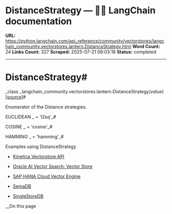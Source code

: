 # DistanceStrategy — 🦜🔗 LangChain  documentation

**URL:** https://python.langchain.com/api_reference/community/vectorstores/langchain_community.vectorstores.lantern.DistanceStrategy.html
**Word Count:** 24
**Links Count:** 327
**Scraped:** 2025-07-21 08:03:18
**Status:** completed

---

# DistanceStrategy\#

_class _langchain\_community.vectorstores.lantern.DistanceStrategy\(_value_\)[\[source\]](https://python.langchain.com/api_reference/_modules/langchain_community/vectorstores/lantern.html#DistanceStrategy)\#     

Enumerator of the Distance strategies.

EUCLIDEAN _ = 'l2sq'_\#     

COSINE _ = 'cosine'_\#     

HAMMING _ = 'hamming'_\#     

Examples using DistanceStrategy

  * [Kinetica Vectorstore API](https://python.langchain.com/docs/integrations/vectorstores/kinetica/)

  * [Oracle AI Vector Search: Vector Store](https://python.langchain.com/docs/integrations/vectorstores/oracle/)

  * [SAP HANA Cloud Vector Engine](https://python.langchain.com/docs/integrations/vectorstores/sap_hanavector/)

  * [SemaDB](https://python.langchain.com/docs/integrations/vectorstores/semadb/)

  * [SingleStoreDB](https://python.langchain.com/docs/integrations/vectorstores/singlestoredb/)

__On this page